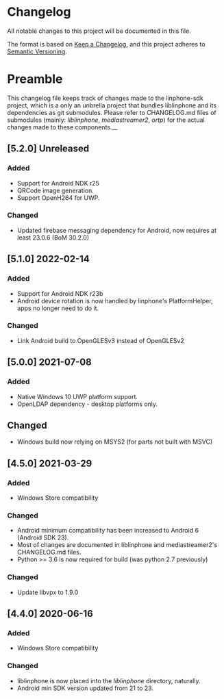 # Changelog
All notable changes to this project will be documented in this file.

The format is based on [Keep a Changelog](https://keepachangelog.com/en/1.0.0/),
and this project adheres to [Semantic Versioning](https://semver.org/spec/v2.0.0.html).

# Preamble

This changelog file keeps track of changes made to the linphone-sdk project, which is a only an unbrella project
that bundles liblinphone and its dependencies as git submodules.
Please refer to CHANGELOG.md files of submodules (mainly: *liblinphone*, *mediastreamer2*, *ortp*) for the actual
changes made to these components.__

## [5.2.0] Unreleased

### Added
- Support for Android NDK r25
- QRCode image generation.
- Support OpenH264 for UWP.

### Changed
- Updated firebase messaging dependency for Android, now requires at least 23.0.6 (BoM 30.2.0)

## [5.1.0] 2022-02-14

### Added
- Support for Android NDK r23b
- Android device rotation is now handled by linphone's PlatformHelper, apps no longer need to do it.

### Changed
- Link Android build to OpenGLESv3 instead of OpenGLESv2

## [5.0.0] 2021-07-08

### Added
- Native Windows 10 UWP platform support.
- OpenLDAP dependency - desktop platforms only.

## Changed
- Windows build now relying on MSYS2 (for parts not built with MSVC)

## [4.5.0] 2021-03-29

### Added
- Windows Store compatibility

### Changed
- Android minimum compatibility has been increased to Android 6 (Android SDK 23).
- Most of changes are documented in liblinphone and mediastreamer2's CHANGELOG.md files.
- Python >= 3.6 is now required for build (was python 2.7 previously)

### Changed
- Update libvpx to 1.9.0

## [4.4.0] 2020-06-16

### Added
- Windows Store compatibility

### Changed
- liblinphone is now placed into the *liblinphone* directory, naturally.
- Android min SDK version updated from 21 to 23.

